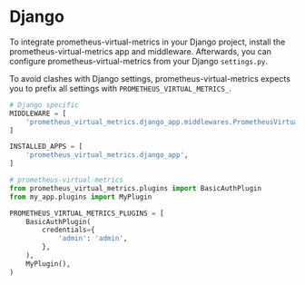 # Django

To integrate prometheus-virtual-metrics in your Django project, install the
prometheus-virtual-metrics app and middleware. Afterwards, you can configure
prometheus-virtual-metrics from your Django `settings.py`.

To avoid clashes with Django settings, prometheus-virtual-metrics expects you
to prefix all settings with `PROMETHEUS_VIRTUAL_METRICS_`.

```python
# Django specific
MIDDLEWARE = [
    'prometheus_virtual_metrics.django_app.middlewares.PrometheusVirtualMetricsMiddleware',  # NOQA
]

INSTALLED_APPS = [
    'prometheus_virtual_metrics.django_app',
]

# prometheus-virtual-metrics
from prometheus_virtual_metrics.plugins import BasicAuthPlugin
from my_app.plugins import MyPlugin

PROMETHEUS_VIRTUAL_METRICS_PLUGINS = [
    BasicAuthPlugin(
        credentials={
            'admin': 'admin',
        },
    ),
    MyPlugin(),
)
```
